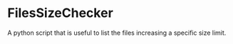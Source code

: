 # FilesSizeChecker
A python script that is useful to list the files increasing a specific size limit.
